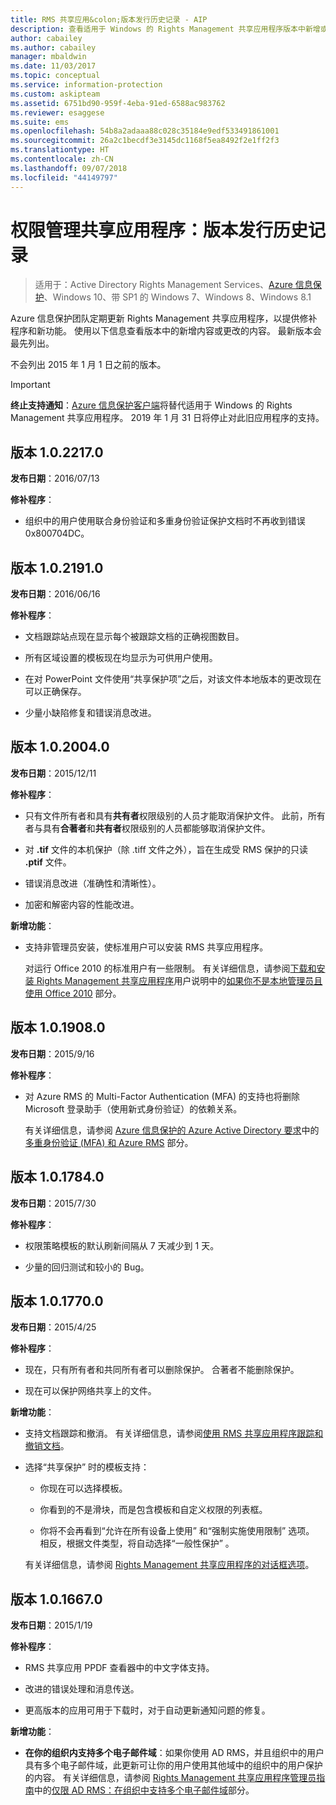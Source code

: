 ```yaml
---
title: RMS 共享应用&colon;版本发行历史记录 - AIP
description: 查看适用于 Windows 的 Rights Management 共享应用程序版本中新增或更改的内容。
author: cabailey
ms.author: cabailey
manager: mbaldwin
ms.date: 11/03/2017
ms.topic: conceptual
ms.service: information-protection
ms.custom: askipteam
ms.assetid: 6751bd90-959f-4eba-91ed-6588ac983762
ms.reviewer: esaggese
ms.suite: ems
ms.openlocfilehash: 54b8a2adaaa88c028c35184e9edf533491861001
ms.sourcegitcommit: 26a2c1becdf3e3145dc1168f5ea8492f2e1ff2f3
ms.translationtype: HT
ms.contentlocale: zh-CN
ms.lasthandoff: 09/07/2018
ms.locfileid: "44149797"
---
```

# <a name="rights-management-sharing-application-version-release-history"></a>权限管理共享应用程序：版本发行历史记录

>适用于：Active Directory Rights Management Services、[Azure 信息保护](https://azure.microsoft.com/pricing/details/information-protection)、Windows 10、带 SP1 的 Windows 7、Windows 8、Windows 8.1

Azure 信息保护团队定期更新 Rights Management 共享应用程序，以提供修补程序和新功能。 使用以下信息查看版本中的新增内容或更改的内容。 最新版本会最先列出。

不会列出 2015 年 1 月 1 日之前的版本。

> [!IMPORTANT]
> **终止支持通知**：[Azure 信息保护客户端](aip-client.md)将替代适用于 Windows 的 Rights Management 共享应用程序。 2019 年 1 月 31 日将停止对此旧应用程序的支持。 

## <a name="version-1022170"></a>版本 1.0.2217.0

**发布日期**：2016/07/13

**修补程序**：

- 组织中的用户使用联合身份验证和多重身份验证保护文档时不再收到错误 0x800704DC。



## <a name="version-1021910"></a>版本 1.0.2191.0
**发布日期**：2016/06/16

**修补程序**：

- 文档跟踪站点现在显示每个被跟踪文档的正确视图数目。

- 所有区域设置的模板现在均显示为可供用户使用。

- 在对 PowerPoint 文件使用“共享保护项”之后，对该文件本地版本的更改现在可以正确保存。

- 少量小缺陷修复和错误消息改进。


## <a name="version-1020040"></a>版本 1.0.2004.0
**发布日期**：2015/12/11

**修补程序**：

-   只有文件所有者和具有**共有者**权限级别的人员才能取消保护文件。 此前，所有者与具有**合著者**和**共有者**权限级别的人员都能够取消保护文件。

-   对 **.tif** 文件的本机保护（除 .tiff 文件之外），旨在生成受 RMS 保护的只读 **.ptif** 文件。

-   错误消息改进（准确性和清晰性）。

-   加密和解密内容的性能改进。

**新增功能**：

-   支持非管理员安装，使标准用户可以安装 RMS 共享应用程序。

    对运行 Office 2010 的标准用户有一些限制。 有关详细信息，请参阅[下载和安装 Rights Management 共享应用程序](install-sharing-app.md)用户说明中的[如果你不是本地管理员且使用 Office 2010](install-sharing-app.md#if-you-are-not-a-local-administrator-and-use-office-2010) 部分。

## <a name="version-1019080"></a>版本 1.0.1908.0
**发布日期**：2015/9/16

**修补程序**：

-   对 Azure RMS 的 Multi-Factor Authentication (MFA) 的支持也将删除 Microsoft 登录助手（使用新式身份验证）的依赖关系。

    有关详细信息，请参阅 [Azure 信息保护的 Azure Active Directory 要求](../requirements-servers.md)中的[多重身份验证 (MFA) 和 Azure RMS](../requirements-servers.md) 部分。

## <a name="version-1017840"></a>版本 1.0.1784.0
**发布日期**：2015/7/30

**修补程序**：

-   权限策略模板的默认刷新间隔从 7 天减少到 1 天。

-   少量的回归测试和较小的 Bug。

## <a name="version-1017700"></a>版本 1.0.1770.0
**发布日期**：2015/4/25

**修补程序**：

-   现在，只有所有者和共同所有者可以删除保护。 合著者不能删除保护。

-   现在可以保护网络共享上的文件。

**新增功能**：

-   支持文档跟踪和撤消。 有关详细信息，请参阅[使用 RMS 共享应用程序跟踪和撤销文档](sharing-app-track-revoke.md)。

-   选择“共享保护” 时的模板支持：

    -   你现在可以选择模板。

    -   你看到的不是滑块，而是包含模板和自定义权限的列表框。

    -   你将不会再看到“允许在所有设备上使用”  和“强制实施使用限制” 选项。 相反，根据文件类型，将自动选择“一般性保护”  。

    有关详细信息，请参阅 [Rights Management 共享应用程序的对话框选项](sharing-app-dialog-box.md)。

## <a name="version-1016670"></a>版本 1.0.1667.0
**发布日期**：2015/1/19

**修补程序**：

-   RMS 共享应用 PPDF 查看器中的中文字体支持。

-   改进的错误处理和消息传送。

-   更高版本的应用可用于下载时，对于自动更新通知问题的修复。

**新增功能**：

-   **在你的组织内支持多个电子邮件域**：如果你使用 AD RMS，并且组织中的用户具有多个电子邮件域，此更新可让你的用户使用其他域中的组织中的用户保护的内容。 有关详细信息，请参阅 [Rights Management 共享应用程序管理员指南](sharing-app-admin-guide.md)中的[仅限 AD RMS：在组织中支持多个电子邮件域](sharing-app-admin-guide.md#ad-rms-only-support-for-multiple-email-domains-within-your-organization)部分。

